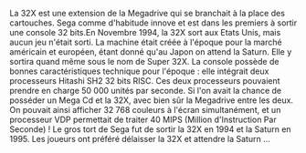 La 32X est une extension de la Megadrive qui se branchait à la place des cartouches. Sega comme d'habitude innove et est dans les premiers à sortir une console 32 bits.En Novembre 1994, la 32X sort aux Etats Unis, mais aucun jeu n'était sorti. La machine était créée à l'époque pour la marché américain et européen, étant donné qu'au Japon on attend la Saturn. Elle y sortira quand même sous le nom de Super 32X. La console possède de bonnes caractéristiques technique pour l'époque : elle intégrait deux processeurs Hitashi SH2 32 bits RISC. Ces deux processeurs pouvaient prendre en charge 50 000 unités par seconde. Si l'on avait la chance de posséder un Mega Cd et la 32X, avec bien sûr la Megadrive entre les deux. On pouvait ainsi afficher 32 768 couleurs à l'écran simultanément, et un processeur VDP permettait de traiter 40 MIPS (Million d'Instruction Par Seconde) ! Le gros tort de Sega fut de sortir la 32X en 1994 et la Saturn en 1995. Les joueurs ont préféré délaisser la 32X et attendre la Saturn ...